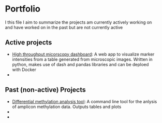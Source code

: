 # Portfolio
I this file I aim to summarize the projects am currently actively working on and have worked on in the past but are not currently active

## Active projects
* [High throughput micorscopy dashboard](https://github.com/chuvalab/dashboard): A web app to visualize marker intensities from a table generated from microscopic images. Written in python, makes use of dash and pandas libraries and can be deploed with Docker
* 


## Past (non-active) Projects
* [Differential methylation analysis tool](https://github.com/johnmous/methylation): A command line tool for the anlysis of amplicon methylation data. Outputs tables and plots
* 
* 
